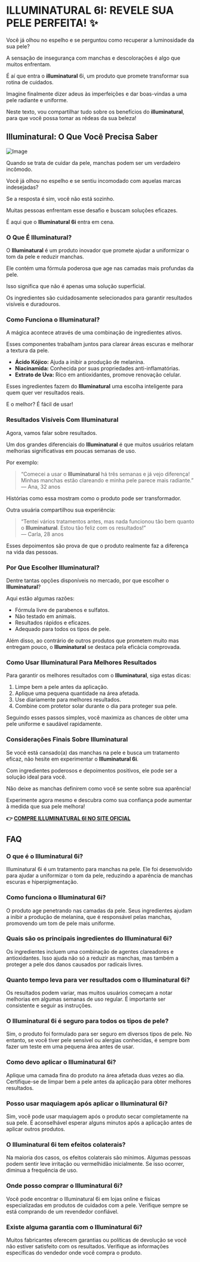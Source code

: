 # ILLUMINATURAL 6I: REVELE SUA PELE PERFEITA! ✨

Você já olhou no espelho e se perguntou como recuperar a luminosidade da sua pele? 

A sensação de insegurança com manchas e descolorações é algo que muitos enfrentam. 

É aí que entra o **illuminatural** 6i, um produto que promete transformar sua rotina de cuidados. 

Imagine finalmente dizer adeus às imperfeições e dar boas-vindas a uma pele radiante e uniforme. 

Neste texto, vou compartilhar tudo sobre os benefícios do **illuminatural**, para que você possa tomar as rédeas da sua beleza!

## Illuminatural: O Que Você Precisa Saber

![Image](https://www2.sellhealth.com/113/illuminatural_468x80.gif)

Quando se trata de cuidar da pele, manchas podem ser um verdadeiro incômodo.

Você já olhou no espelho e se sentiu incomodado com aquelas marcas indesejadas?

Se a resposta é sim, você não está sozinho.

Muitas pessoas enfrentam esse desafio e buscam soluções eficazes.

É aqui que o **Illuminatural 6i** entra em cena.

### O Que É Illuminatural?

O **Illuminatural** é um produto inovador que promete ajudar a uniformizar o tom da pele e reduzir manchas. 

Ele contém uma fórmula poderosa que age nas camadas mais profundas da pele. 

Isso significa que não é apenas uma solução superficial. 

Os ingredientes são cuidadosamente selecionados para garantir resultados visíveis e duradouros.

### Como Funciona o Illuminatural?

A mágica acontece através de uma combinação de ingredientes ativos. 

Esses componentes trabalham juntos para clarear áreas escuras e melhorar a textura da pele.

- **Ácido Kójico:** Ajuda a inibir a produção de melanina.
- **Niacinamida:** Conhecida por suas propriedades anti-inflamatórias.
- **Extrato de Uva:** Rico em antioxidantes, promove renovação celular.

Esses ingredientes fazem do **Illuminatural** uma escolha inteligente para quem quer ver resultados reais. 

E o melhor? É fácil de usar!

### Resultados Visíveis Com Illuminatural

Agora, vamos falar sobre resultados. 

Um dos grandes diferenciais do **Illuminatural** é que muitos usuários relatam melhorias significativas em poucas semanas de uso.

Por exemplo:

> “Comecei a usar o **Illuminatural** há três semanas e já vejo diferença! Minhas manchas estão clareando e minha pele parece mais radiante.”  
> — Ana, 32 anos

Histórias como essa mostram como o produto pode ser transformador. 

Outra usuária compartilhou sua experiência:

> “Tentei vários tratamentos antes, mas nada funcionou tão bem quanto o **Illuminatural**. Estou tão feliz com os resultados!”  
> — Carla, 28 anos

Esses depoimentos são prova de que o produto realmente faz a diferença na vida das pessoas.

### Por Que Escolher Illuminatural?

Dentre tantas opções disponíveis no mercado, por que escolher o **Illuminatural**? 

Aqui estão algumas razões:

- Fórmula livre de parabenos e sulfatos.
- Não testado em animais.
- Resultados rápidos e eficazes.
- Adequado para todos os tipos de pele.

Além disso, ao contrário de outros produtos que prometem muito mas entregam pouco, o **Illuminatural** se destaca pela eficácia comprovada.

### Como Usar Illuminatural Para Melhores Resultados

Para garantir os melhores resultados com o **Illuminatural**, siga estas dicas:

1. Limpe bem a pele antes da aplicação.
2. Aplique uma pequena quantidade na área afetada.
3. Use diariamente para melhores resultados.
4. Combine com protetor solar durante o dia para proteger sua pele.

Seguindo esses passos simples, você maximiza as chances de obter uma pele uniforme e saudável rapidamente.

### Considerações Finais Sobre Illuminatural

Se você está cansado(a) das manchas na pele e busca um tratamento eficaz, não hesite em experimentar o **Illuminatural 6i**. 

Com ingredientes poderosos e depoimentos positivos, ele pode ser a solução ideal para você.

Não deixe as manchas definirem como você se sente sobre sua aparência!

Experimente agora mesmo e descubra como sua confiança pode aumentar à medida que sua pele melhora!



**👉 [COMPRE ILLUMINATURAL 6I NO SITE OFICIAL](https://gchaffi.com/fzW1FmPW)**

## FAQ

### O que é o Illuminatural 6i?
Illuminatural 6i é um tratamento para manchas na pele. Ele foi desenvolvido para ajudar a uniformizar o tom da pele, reduzindo a aparência de manchas escuras e hiperpigmentação.

### Como funciona o Illuminatural 6i?
O produto age penetrando nas camadas da pele. Seus ingredientes ajudam a inibir a produção de melanina, que é responsável pelas manchas, promovendo um tom de pele mais uniforme.

### Quais são os principais ingredientes do Illuminatural 6i?
Os ingredientes incluem uma combinação de agentes clareadores e antioxidantes. Isso ajuda não só a reduzir as manchas, mas também a proteger a pele dos danos causados por radicais livres.

### Quanto tempo leva para ver resultados com o Illuminatural 6i?
Os resultados podem variar, mas muitos usuários começam a notar melhorias em algumas semanas de uso regular. É importante ser consistente e seguir as instruções.

### O Illuminatural 6i é seguro para todos os tipos de pele?
Sim, o produto foi formulado para ser seguro em diversos tipos de pele. No entanto, se você tiver pele sensível ou alergias conhecidas, é sempre bom fazer um teste em uma pequena área antes de usar.

### Como devo aplicar o Illuminatural 6i?
Aplique uma camada fina do produto na área afetada duas vezes ao dia. Certifique-se de limpar bem a pele antes da aplicação para obter melhores resultados.

### Posso usar maquiagem após aplicar o Illuminatural 6i?
Sim, você pode usar maquiagem após o produto secar completamente na sua pele. É aconselhável esperar alguns minutos após a aplicação antes de aplicar outros produtos.

### O Illuminatural 6i tem efeitos colaterais?
Na maioria dos casos, os efeitos colaterais são mínimos. Algumas pessoas podem sentir leve irritação ou vermelhidão inicialmente. Se isso ocorrer, diminua a frequência de uso.

### Onde posso comprar o Illuminatural 6i?
Você pode encontrar o Illuminatural 6i em lojas online e físicas especializadas em produtos de cuidados com a pele. Verifique sempre se está comprando de um revendedor confiável.

### Existe alguma garantia com o Illuminatural 6i?
Muitos fabricantes oferecem garantias ou políticas de devolução se você não estiver satisfeito com os resultados. Verifique as informações específicas do vendedor onde você compra o produto.